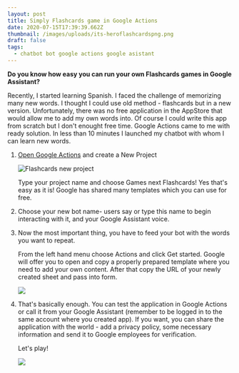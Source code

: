 ```yaml
---
layout: post
title: Simply Flashcards game in Google Actions
date: 2020-07-15T17:39:39.662Z
thumbnail: /images/uploads/its-heroflashcardspng.png
draft: false
tags:
  - chatbot bot google actions google asistant
---
```



**Do you know how easy you can run your own Flashcards games in Google Assistant?** 

Recently, I started learning Spanish. I faced the challenge of memorizing many new words. I thought I could use old method - flashcards but in a new version. Unfortunately, there was no free application in the AppStore that would allow me to add my own words into. Of course I could write this app from scratch but I don't enought free time. Google Actions came to me with ready solution. In less than 10 minutes I launched my chatbot with whom I can learn new words.

1. [Open Google Actions](https://console.actions.google.com/u/0/) and create a New Project

   ![Flashcards new project](/images/uploads/flashcards-newproject.png)

   Type your project name and choose Games next Flashcards! Yes that's easy as it is! Google has shared many templates which you can use for free.
2. Choose your new bot name-  users say or type this name to begin interacting with it, and your Google Assistant voice. 
3. Now the most important thing, you have to feed your bot with the words you want to repeat.

   From the left hand menu choose Actions and click Get started. Google will offer you to open and copy a properly prepared template where you need to add your own content. After that copy the URL of your newly created sheet and pass into form.

   ![](/images/uploads/flashcards-newproject2.png)
4. That's basically enough. You can test the application in Google Actions or call it from your Google Assistant (remember to be logged in to the same account where you created app). If you want, you can share the application with the world - add a privacy policy, some necessary information and send it to Google employees for verification.

   Let's play!

   ![](/images/uploads/img_770fd1f14ce4-1.jpeg)